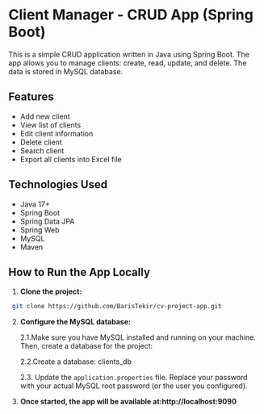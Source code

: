 # Client Manager - CRUD App (Spring Boot)

This is a simple CRUD application written in Java using Spring Boot. The app allows you to manage clients: create, read, update, and delete. The data is stored in MySQL database.

## Features

- Add new client
- View list of clients
- Edit client information
- Delete client
- Search client
- Export all clients into Excel file

## Technologies Used

- Java 17+
- Spring Boot
- Spring Data JPA
- Spring Web
- MySQL
- Maven

## How to Run the App Locally

1. **Clone the project:**

```bash
 git clone https://github.com/BarisTekir/cv-project-app.git
```

2. **Configure the MySQL database:**

   2.1.Make sure you have MySQL installed and running on your machine.
   Then, create a database for the project:

   2.2.Create a database: clients_db

   2.3. Update the `application.properties` file. Replace your password with your actual MySQL root password
     (or the user you configured).

   
3. **Once started, the app will be available at:http://localhost:9090**



